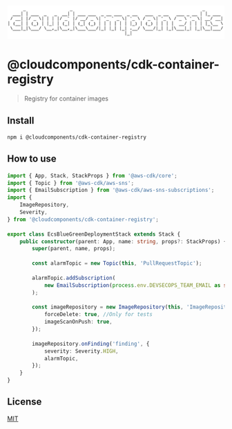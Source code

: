 ![cloudcomponents Logo](/logo.png?raw=true)

# @cloudcomponents/cdk-container-registry

> Registry for container images

## Install

```bash
npm i @cloudcomponents/cdk-container-registry
```

## How to use

```typescript
import { App, Stack, StackProps } from '@aws-cdk/core';
import { Topic } from '@aws-cdk/aws-sns';
import { EmailSubscription } from '@aws-cdk/aws-sns-subscriptions';
import {
    ImageRepository,
    Severity,
} from '@cloudcomponents/cdk-container-registry';

export class EcsBlueGreenDeploymentStack extends Stack {
    public constructor(parent: App, name: string, props?: StackProps) {
        super(parent, name, props);

        const alarmTopic = new Topic(this, 'PullRequestTopic');

        alarmTopic.addSubscription(
            new EmailSubscription(process.env.DEVSECOPS_TEAM_EMAIL as string),
        );

        const imageRepository = new ImageRepository(this, 'ImageRepository', {
            forceDelete: true, //Only for tests
            imageScanOnPush: true,
        });

        imageRepository.onFinding('finding', {
            severity: Severity.HIGH,
            alarmTopic,
        });
    }
}
```

## License

[MIT](../../LICENSE)
